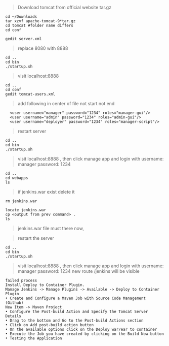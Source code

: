 > Download tomcat from official website tar.gz 

```
cd ~/Downloads
tar xzvf apache-tomcat-9*tar.gz
cd tomcat #folder name differs
cd conf
```
```
gedit server.xml
```
> replace 8080 with 8888
```
cd ..
cd bin
./startup.sh
```
> visit localhost:8888
```
cd ..
cd conf
gedit tomcat-users.xml
```
> add following in center of file not start not end
```
  <user username="manager" password="1234" roles="manager-gui"/>
  <user username="admin" password="1234" roles="admin-gui"/>
  <user username="deployer" password="1234" roles="manager-script"/>
```

> restart server
```
cd ..
cd bin
./startup.sh
```
> visit localhost:8888 , then click manage app and login with 
> username: manager
> password: 1234

```
cd ..
cd webapps
ls
```
> if jenkins.war exist delete it
```
rm jenkins.war
```
```
locate jenkins.war
cp <output from prev command> .
ls
```
> jenkins.war file must there now,

> restart the server
```
cd ..
cd bin
./startup.sh
```

> visit localhost:8888 , then click manage app and login with 
> username: manager
> password: 1234
> new route /jenkins will be visible

```
failed process
Install Deploy to Container Plugin.
Manage Jenkins -> Manage Plugins -> Available -> Deploy to Container Plugin
• Create and Configure a Maven Job with Source Code Management (Github)
New Item -> Maven Project
• Configure the Post-build Action and Specify the Tomcat Server Details
• Drag to the bottom and Go to the Post-build Actions section
• Click on Add post-build action button
• On the available options click on the Deploy war/ear to container
• Execute the Job you have created by clicking on the Build Now button
• Testing the Application
```


